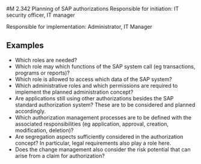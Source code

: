 #M 2.342 Planning of SAP authorizations
Responsible for initiation: IT security officer, IT manager

Responsible for implementation: Administrator, IT Manager



## Examples 
* Which roles are needed?
* Which role may which functions of the SAP system call (eg transactions, programs or reports)?
* Which role is allowed to access which data of the SAP system?
* Which administrative roles and which permissions are required to implement the planned administration concept?
* Are applications still using other authorizations besides the SAP standard authorization system? These are to be considered and planned accordingly.
* Which authorization management processes are to be defined with the associated responsibilities (eg application, approval, creation, modification, deletion)?
* Are segregation aspects sufficiently considered in the authorization concept? In particular, legal requirements also play a role here.
* Does the change management also consider the risk potential that can arise from a claim for authorization?




